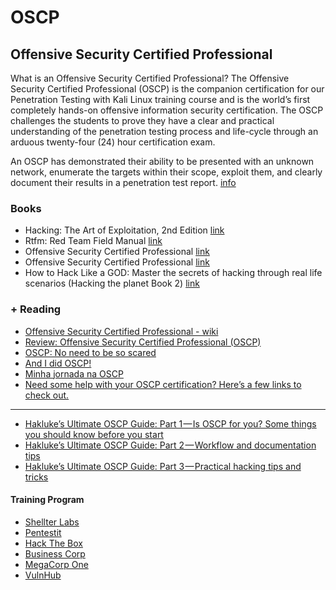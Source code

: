 # OSCP

## Offensive Security Certified Professional

What is an Offensive Security Certified Professional?
The Offensive Security Certified Professional (OSCP) is the companion certification for our Penetration Testing with Kali Linux training course and is the world’s first completely hands-on offensive information security certification. The OSCP challenges the students to prove they have a clear and practical understanding of the penetration testing process and life-cycle through an arduous twenty-four (24) hour certification exam.

An OSCP has demonstrated their ability to be presented with an unknown network, enumerate the targets within their scope, exploit them, and clearly document their results in a penetration test report. [info](https://www.offensive-security.com/information-security-certifications/oscp-offensive-security-certified-professional/)

### Books

* Hacking: The Art of Exploitation, 2nd Edition [link](https://www.amazon.com/Hacking-Art-Exploitation-Jon-Erickson/dp/1593271441/ref=sr_1_1?ie=UTF8&qid=1492297164&sr=8-1&keywords=hacking)
* Rtfm: Red Team Field Manual [link](https://www.amazon.com/Rtfm-Red-Team-Field-Manual/dp/1494295504/ref=sr_1_2?ie=UTF8&qid=1492297153&sr=8-2&keywords=pentest)
* Offensive Security Certified Professional [link](https://www.amazon.co.uk/Offensive-Security-Certified-Professional-Russell/dp/B007OQ06LQ)
* Offensive Security Certified Professional [link](https://www.amazon.com.br/Offensive-Security-Certified-Professional-Lambert/dp/3639936787)
* How to Hack Like a GOD: Master the secrets of hacking through real life scenarios (Hacking the planet Book 2) [link](https://www.amazon.com.br/How-Hack-Like-GOD-scenarios-ebook/dp/B06Y4HWHXC?__mk_pt_BR=%C3%85M%C3%85%C5%BD%C3%95%C3%91&keywords=OSCP&qid=1522691016&sr=1-1&ref=sr_1_1)

### + Reading

* [Offensive Security Certified Professional - wiki](https://en.wikipedia.org/wiki/Offensive_Security_Certified_Professional)
* [Review: Offensive Security Certified Professional (OSCP)](https://www.hackingtutorials.org/hacking-courses/offensive-security-certified-professional-oscp/)
* [OSCP: No need to be so scared](https://www.peerlyst.com/posts/oscp-no-need-to-be-so-scared-paul-stewart?utm_source=medium&utm_medium=social&utm_content=peerlyst_post&utm_campaign=peerlyst_resources)
* [And I did OSCP!](https://medium.com/@m4lv0id/and-i-did-oscp-589babbfea19)
* [Minha jornada na OSCP](https://medium.com/@igor.lrgomes/minha-jornada-na-oscp-d5b5297bcb2d)
* [Need some help with your OSCP certification? Here’s a few links to check out.](https://medium.com/@Peerlyst/need-some-help-with-your-oscp-certification-heres-a-few-links-to-check-out-c40da00a4c8c)

------ 
* [Hakluke’s Ultimate OSCP Guide: Part 1 — Is OSCP for you? Some things you should know before you start](https://medium.com/@hakluke/haklukes-ultimate-oscp-guide-part-1-is-oscp-for-you-b57cbcce7440)
* [Hakluke’s Ultimate OSCP Guide: Part 2 — Workflow and documentation tips](https://medium.com/@hakluke/haklukes-ultimate-oscp-guide-part-2-workflow-and-documentation-tips-9dd335204a48)
* [Hakluke’s Ultimate OSCP Guide: Part 3 — Practical hacking tips and tricks](https://medium.com/@hakluke/haklukes-ultimate-oscp-guide-part-3-practical-hacking-tips-and-tricks-c38486f5fc97)

#### Training Program

* [Shellter Labs](https://shellterlabs.com/en/)
* [Pentestit](https://lab.pentestit.ru/)
* [Hack The Box](https://www.hackthebox.eu/)
* [Business Corp](http://www.businesscorp.com.br/)
* [MegaCorp One](http://www.megacorpone.com/)
* [VulnHub](https://www.vulnhub.com/)
